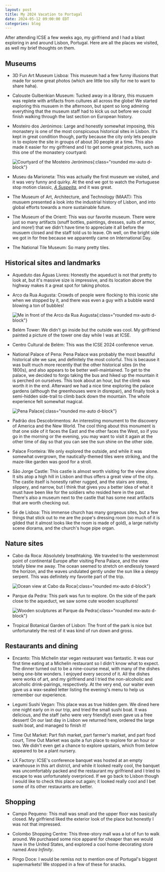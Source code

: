 ```yaml
---
layout: post
title: My 2024 Vacation to Portugal
date: 2024-05-12 09:00:00 EDT
categories: blog
---
```


After attending ICSE a few weeks ago, my girlfriend and I had a blast exploring
in and around Lisbon, Portugal. Here are all the places we visited, as well my
brief thoughts on them.

## Museums

- 3D Fun Art Museum Lisboa: This museum had a few funny illusions that made for
  some great photos (which are little too silly for me to want to share haha).

- Calouste Gulbenkian Museum: Tucked away in a library, this musuem was replete
  with artifacts from cultures all across the globe! We started exploring this
  musuem in the afternoon, but spent so long admiring everything that the museum
  staff had to kick us out before we could finish walking through the last
  section on European history.

- Mosteiro dos Jerónimos: Large and honestly somewhat imposing, this monastery
  is one of the most conspicuous historical sites in Lisbon. It's kept in great
  condition though, partly because the city only lets people in to explore the
  site in groups of about 30 people at a time. This also made it easier for my
  girlfriend and I to get some great pictures, such as this one of the monastery
  courtyard:

  ![Courtyard of the Mosteiro
Jerónimos](/assets/img/mosterio-dos-jeronimos.jpg){:class="rounded
  mx-auto d-block"}

- Museu da Marioneta: This was actually the first museum we visited, and it was
  very funny and quirky. At the end we got to watch the Portuguese stop motion
  classic, [_A Suspeita_](https://youtu.be/m4Fciq8LPz0?si=BOT5RHJkdAnmoTkI), and
  it was great.

- The Museum of Art, Architecture, and Technology (MAAT): This musuem presented
  a look into the industrial history of Lisbon, and into global efforts towards
  a more sustainable future.

- The Museum of the Orient: This was our favorite museum. There were just so
  many artifacts (snuff bottles, paintings, dresses, suits of armor, and more!)
  that we didn't have time to appreciate it all before the musuem closed and the
  staff told us to leave. Oh well, on the bright side we got in for free because
  we apparently came on International Day.

- The National Tile Museum: So many pretty tiles.

## Historical sites and landmarks

- Aqueduto das Águas Livres: Honestly the aqueduct is not that pretty to look
  at, but it's massive size is impressive, and its location above the highway
  makes it a great spot for taking photos.

- Arco da Rua Augusta: Crowds of people were flocking to this iconic site when
  we stopped by it, and there was even a guy with a bubble wand blowing a ton of
  bubbles!

  ![Me in front of the Arco da Rua Augusta](/assets/img/arco-da-rua-augusta.jpg){:class="rounded
  mx-auto d-block"}

- Belém Tower: We didn't go inside but the outside was cool. My girlfriend
  painted a picture of the tower one day while I was at ICSE.

- Centro Cultural de Belém: This was the ICSE 2024 conference venue.

- National Palace of Pena: Pena Palace was probably the most beautiful
  historical site we saw, and definitely the most colorful. This is because it
  was built much more recently that the other historical sites (in the 1800s),
  and also appears to be better well-maintained. To get to the palace, we
  decided to forgo taking the bus and hiked up the mountain it is perched on
  ourselves. This took about an hour, but the climb was worth it in the end.
  Afterward we had a nice time exploring the palace gardens (although the
  greenhouses were in disrepair), and finally took a semi-hidden side-trail to
  climb back down the mountain. The whole experience felt somewhat magical.

  ![Pena Palace](/assets/img/pena-palace.jpg){:class="rounded mx-auto d-block"}

- Padrão dos Descobrimentos: An interesting monument to the discovery of America
  and the New World. The cool thing about this monument is that one side of it
  faces the East and the other faces the West, so if you go in the morning or
  the evening, you may want to visit it again at the other time of day so that
  you can see the sun shine on the other side.

- Palace Fronteira: We only explored the outside, and while it was somewhat
  overgrown, the nautically-themed tiles were striking, and the maze-like garden
  was good for a stroll.

- São Jorge Castle: This castle is almost worth visiting for the view alone. It
  sits atop a high hill in Lisbon and thus offers a great view of the city. The
  castle itself is honestly rather rugged, and the stairs are steep, slippery,
  and narrow, but I think that gives you a better idea of what it must have been
  like for the soldiers who resided here in the past. There's also a museum next
  to the castle that has some neat artifacts that are worth checking out.

- Sé de Lisboa: This immense church has many gorgeous sites, but a few things
  that stick out to me are the pope's dressing room (so much of it is gilded
  that it almost looks like the room is made of gold), a large nativity scene
  diorama, and the church's huge pipe organ.

## Nature sites

- Cabo da Roca: Absolutely breathtaking. We traveled to the westernmost point of
  continental Europe after visiting Pena Palace, and the view totally blew me
  away. The ocean seemed to stretch on endlessly toward the horizon, and the
  waves undulated gently under the sun like a sleepy serpent. This was
  definitely my favorite part of the trip.

  ![Ocean view at Cabo da Roca](/assets/img/cabo-da-roca.jpg){:class="rounded
  mx-auto d-block"}

- Parque da Pedra: This park was fun to explore. On the side of the park close
  to the aqueduct, we saw some cute wooden scupltures!

  ![Wooden sculptures at Parque da Pedra](/assets/img/parque-da-pedra-wood-sculptures.jpg){:class="rounded
  mx-auto d-block"}

- Tropical Botanical Garden of Lisbon: The front of the park is nice but
  unfortunately the rest of it was kind of run down and gross.

## Restaurants and dining

- Encanto: This Michelin star vegan restaurant was fantastic. It was our first
  time eating at a Michelin restaurant so I didn't know what to expect. The
  dinner turned out to be a nine-course meal, with many of the dishes being
  one-bite wonders. I enjoyed every second of it. All the dishes were works of
  art, and my girlfriend and I tried the non-alcoholic and alcoholic
  drink-pairings, respectively. At the very end, our waiter even gave us a
  wax-sealed letter listing the evening's menu to help us remember our
  experience.

- Legumi Sushi Vegan: This place was as true hidden gem. We dined here one night
  early on in our trip, and tried the small sushi boat. It was delicious, and
  the staff (who were very friendly!) even gave us a free dessert! On our last
  day in Lisbon we returned here, ordered the large sushi boat, and managed to
  finish it!

- Time Out Market: Part fish market, part farmer's market, and part food court,
  Time Out Market was quite a fun place to explore for an hour or two. We didn't
  even get a chance to explore upstairs, which from below appeared to be a plant
  nursery.

- LX Factory: ICSE's conference banquet was hosted at an empty warehouse in this
  art district, and while it looked really cool, the banquet was uncomfortably
  packed and the restaurant my girlfriend and I tried to escape to was
  unfortunately overpriced. If we go back to Lisbon though I would like to check
  this place out again; it looked really cool and I bet some of its other
  restaurants are better.

## Shopping

- Campo Pequeno: This mall was small and the upper floor was basically closed.
  My girlfriend liked the exterior look of the place but honestly I was not that
  impressed.

- Colombo Shopping Centre: This three-story mall was a lot of fun to walk
  around. We purchased some nice apparel for cheaper than we would have in the
  United States, and explored a cool home decorating store named _Area
  Infinity_.

- Pingo Doce: I would be remiss not to mention one of Portugal's biggest
  supermarkets! We stopped in a few of these for snacks.
